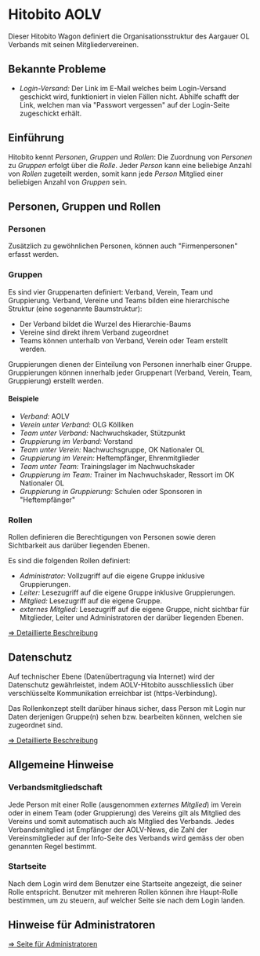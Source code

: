 # Hitobito AOLV
Dieser Hitobito Wagon definiert die Organisationsstruktur des Aargauer OL
Verbands mit seinen Mitgliedervereinen.

## Bekannte Probleme
* *Login-Versand:* Der Link im E-Mail welches beim Login-Versand geschickt wird,
funktioniert in vielen Fällen nicht. Abhilfe schafft der Link, welchen man
via "Passwort vergessen" auf der Login-Seite zugeschickt erhält.

## Einführung
Hitobito kennt _Personen_, _Gruppen_ und _Rollen_: Die Zuordnung von _Personen_
zu _Gruppen_ erfolgt über die _Rolle_. Jeder _Person_ kann eine beliebige Anzahl
von _Rollen_ zugeteilt werden, somit kann jede _Person_ Mitglied einer
beliebigen Anzahl von _Gruppen_ sein.

## Personen, Gruppen und Rollen
### Personen
Zusätzlich zu gewöhnlichen Personen, können auch "Firmenpersonen" erfasst
werden.

### Gruppen
Es sind vier Gruppenarten definiert: Verband, Verein, Team und Gruppierung. Verband, Vereine und Teams bilden eine hierarchische Struktur (eine sogenannte Baumstruktur):
* Der Verband bildet die Wurzel des Hierarchie-Baums
* Vereine sind direkt ihrem Verband zugeordnet
* Teams können unterhalb von Verband, Verein oder Team erstellt werden.

Gruppierungen dienen der Einteilung von Personen innerhalb einer Gruppe. Gruppierungen können innerhalb jeder Gruppenart (Verband, Verein, Team, Gruppierung) erstellt werden.

#### Beispiele
* *Verband:* AOLV
* *Verein unter Verband:* OLG Kölliken
* *Team unter Verband:* Nachwuchskader, Stützpunkt
* *Gruppierung im Verband:* Vorstand
* *Team unter Verein:* Nachwuchsgruppe, OK Nationaler OL
* *Gruppierung im Verein:* Heftempfänger, Ehrenmitglieder
* *Team unter Team:* Trainingslager im Nachwuchskader
* *Gruppierung im Team:* Trainer im Nachwuchskader, Ressort im OK Nationaler OL
* *Gruppierung in Gruppierung:* Schulen oder Sponsoren in "Heftempfänger"

### Rollen
Rollen definieren die Berechtigungen von Personen sowie deren Sichtbarkeit
aus darüber liegenden Ebenen.

Es sind die folgenden Rollen definiert:
* *Administrator:* Vollzugriff auf die eigene Gruppe inklusive Gruppierungen.
* *Leiter:* Lesezugriff auf die eigene Gruppe inklusive Gruppierungen.
* *Mitglied:* Lesezugriff auf die eigene Gruppe.
* *externes Mitglied:* Lesezugriff auf die eigene Gruppe, nicht sichtbar für
  Mitglieder, Leiter und Administratoren der darüber liegenden Ebenen.

[=> Detaillierte Beschreibung](doc/roles.md)
    
## Datenschutz
Auf technischer Ebene (Datenübertragung via Internet) wird der Datenschutz
gewährleistet, indem AOLV-Hitobito ausschliesslich über verschlüsselte
Kommunikation erreichbar ist (https-Verbindung).

Das Rollenkonzept stellt darüber hinaus sicher, dass Person mit Login nur Daten
derjenigen Gruppe(n) sehen bzw. bearbeiten können, welchen sie zugeordnet sind.

[=> Detaillierte Beschreibung](doc/security.md)

## Allgemeine Hinweise
### Verbandsmitgliedschaft
Jede Person mit einer Rolle (ausgenommen _externes Mitglied_) im Verein oder in
einem Team (oder Gruppierung) des Vereins gilt als Mitglied des Vereins und somit automatisch auch
als Mitglied des Verbands. Jedes Verbandsmitglied ist Empfänger der AOLV-News,
die Zahl der Vereinsmitglieder auf der Info-Seite des Verbands wird gemäss der
oben genannten Regel bestimmt.

### Startseite
Nach dem Login wird dem Benutzer eine Startseite angezeigt, die seiner Rolle
entspricht. Benutzer mit mehreren Rollen können ihre Haupt-Rolle bestimmen, um
zu steuern, auf welcher Seite sie nach dem Login landen.

## Hinweise für Administratoren
[=> Seite für Administratoren](doc/administrator.md)
